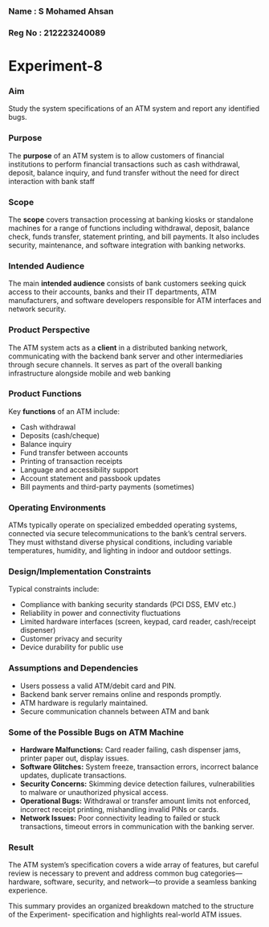 ### Name : S Mohamed Ahsan
### Reg No : 212223240089

# Experiment-8

### Aim
Study the system specifications of an ATM system and report any identified bugs.

### Purpose
The **purpose** of an ATM system is to allow customers of financial institutions to perform financial transactions such as cash withdrawal, deposit, balance inquiry, and fund transfer without the need for direct interaction with bank staff

### Scope
The **scope** covers transaction processing at banking kiosks or standalone machines for a range of functions including withdrawal, deposit, balance check, funds transfer, statement printing, and bill payments. It also includes security, maintenance, and software integration with banking networks.

### Intended Audience
The main **intended audience** consists of bank customers seeking quick access to their accounts, banks and their IT departments, ATM manufacturers, and software developers responsible for ATM interfaces and network security.

### Product Perspective
The ATM system acts as a **client** in a distributed banking network, communicating with the backend bank server and other intermediaries through secure channels. It serves as part of the overall banking infrastructure alongside mobile and web banking

### Product Functions
Key **functions** of an ATM include:
- Cash withdrawal
- Deposits (cash/cheque)
- Balance inquiry
- Fund transfer between accounts
- Printing of transaction receipts
- Language and accessibility support
- Account statement and passbook updates
- Bill payments and third-party payments (sometimes)

### Operating Environments
ATMs typically operate on specialized embedded operating systems, connected via secure telecommunications to the bank’s central servers. They must withstand diverse physical conditions, including variable temperatures, humidity, and lighting in indoor and outdoor settings.

### Design/Implementation Constraints
Typical constraints include:
- Compliance with banking security standards (PCI DSS, EMV etc.)
- Reliability in power and connectivity fluctuations
- Limited hardware interfaces (screen, keypad, card reader, cash/receipt dispenser)
- Customer privacy and security
- Device durability for public use

### Assumptions and Dependencies
- Users possess a valid ATM/debit card and PIN.
- Backend bank server remains online and responds promptly.
- ATM hardware is regularly maintained.
- Secure communication channels between ATM and bank

### Some of the Possible Bugs on ATM Machine

- **Hardware Malfunctions:** Card reader failing, cash dispenser jams, printer paper out, display issues.
- **Software Glitches:** System freeze, transaction errors, incorrect balance updates, duplicate transactions.
- **Security Concerns:** Skimming device detection failures, vulnerabilities to malware or unauthorized physical access.
- **Operational Bugs:** Withdrawal or transfer amount limits not enforced, incorrect receipt printing, mishandling invalid PINs or cards.
- **Network Issues:** Poor connectivity leading to failed or stuck transactions, timeout errors in communication with the banking server.

### Result
The ATM system’s specification covers a wide array of features, but careful review is necessary to prevent and address common bug categories—hardware, software, security, and network—to provide a seamless banking experience.

This summary provides an organized breakdown matched to the structure of the Experiment- specification and highlights real-world ATM issues.
